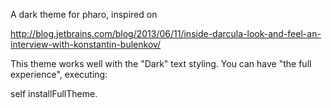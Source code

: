 A dark theme for pharo, inspired on http://blog.jetbrains.com/blog/2013/06/11/inside-darcula-look-and-feel-an-interview-with-konstantin-bulenkov/This theme works well with the "Dark" text styling. You can have "the full experience", executing: self installFullTheme.